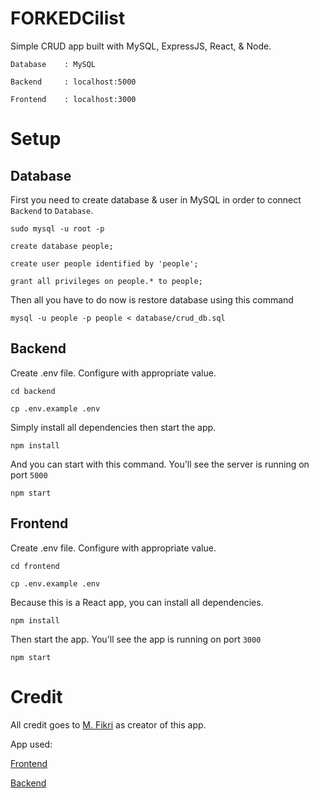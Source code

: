 # FORKEDCilist
Simple CRUD app built with MySQL, ExpressJS, React, & Node.

`Database    : MySQL`

`Backend     : localhost:5000`

`Frontend    : localhost:3000`

# Setup

## Database
First you need to create database & user in MySQL in order to connect `Backend` to `Database`.

```
sudo mysql -u root -p
```

```
create database people;
```
```
create user people identified by 'people';
```
```
grant all privileges on people.* to people;
```
Then all you have to do now is restore database using this command
```
mysql -u people -p people < database/crud_db.sql
```

## Backend

Create .env file. Configure with appropriate value.

```
cd backend
```
```
cp .env.example .env
```

Simply install all dependencies then start the app.
```
npm install
```
And you can start with this command. You'll see the server is running on port `5000`
```
npm start
```

## Frontend

Create .env file. Configure with appropriate value.

```
cd frontend
```
```
cp .env.example .env
```

Because this is a React app, you can install all dependencies.
```
npm install
```
Then start the app. You'll see the app is running on port `3000`
```
npm start
```

# Credit

All credit goes to [M. Fikri](https://www.youtube.com/watch?v=es9_6RFR7wk&t=3336s) as creator of this app.

App used:

[Frontend](https://github.com/mfikricom/Frontend-React-MySQL)

[Backend](https://github.com/mfikricom/Backend-API-Express-MySQL)
